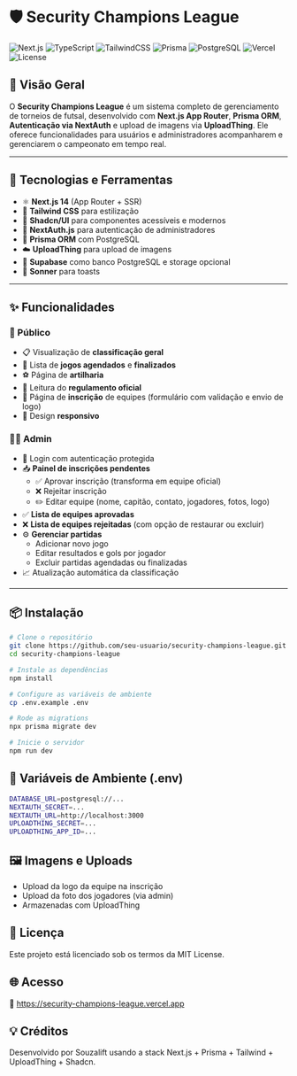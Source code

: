 # 🛡️ Security Champions League

![Next.js](https://img.shields.io/badge/Next.js-14.2.0-blue.svg?logo=next.js)
![TypeScript](https://img.shields.io/badge/TypeScript-5.2-blue.svg?logo=typescript)
![TailwindCSS](https://img.shields.io/badge/TailwindCSS-3.3-38bdf8.svg?logo=tailwindcss)
![Prisma](https://img.shields.io/badge/Prisma-ORM-2d3748.svg?logo=prisma)
![PostgreSQL](https://img.shields.io/badge/PostgreSQL-15-blue?logo=postgresql)
![Vercel](https://img.shields.io/badge/Hosted_on-Vercel-black?logo=vercel)
![License](https://img.shields.io/badge/License-MIT-green.svg)

## 📌 Visão Geral

O **Security Champions League** é um sistema completo de gerenciamento de torneios de futsal, desenvolvido com **Next.js App Router**, **Prisma ORM**, **Autenticação via NextAuth** e upload de imagens via **UploadThing**. Ele oferece funcionalidades para usuários e administradores acompanharem e gerenciarem o campeonato em tempo real.

---

## 🔧 Tecnologias e Ferramentas

- ⚛️ **Next.js 14** (App Router + SSR)
- 💅 **Tailwind CSS** para estilização
- 🧩 **Shadcn/UI** para componentes acessíveis e modernos
- 🔐 **NextAuth.js** para autenticação de administradores
- 🔄 **Prisma ORM** com PostgreSQL
- ☁️ **UploadThing** para upload de imagens
- 🍃 **Supabase** como banco PostgreSQL e storage opcional
- 🔔 **Sonner** para toasts

---

## ✨ Funcionalidades

### 👤 Público

- 📋 Visualização de **classificação geral**
- 📅 Lista de **jogos agendados** e **finalizados**
- ⚽ Página de **artilharia**
- 📣 Leitura do **regulamento oficial**
- 📝 Página de **inscrição** de equipes (formulário com validação e envio de logo)
- 📱 Design **responsivo**

### 🧑‍💼 Admin

- 🔐 Login com autenticação protegida
- 📥 **Painel de inscrições pendentes**
  - ✅ Aprovar inscrição (transforma em equipe oficial)
  - ❌ Rejeitar inscrição
  - ✏️ Editar equipe (nome, capitão, contato, jogadores, fotos, logo)
- ✅ **Lista de equipes aprovadas**
- ❌ **Lista de equipes rejeitadas** (com opção de restaurar ou excluir)
- ⚙️ **Gerenciar partidas**
  - Adicionar novo jogo
  - Editar resultados e gols por jogador
  - Excluir partidas agendadas ou finalizadas
- 📈 Atualização automática da classificação

---

## 📦 Instalação

```bash
# Clone o repositório
git clone https://github.com/seu-usuario/security-champions-league.git
cd security-champions-league

# Instale as dependências
npm install

# Configure as variáveis de ambiente
cp .env.example .env

# Rode as migrations
npx prisma migrate dev

# Inicie o servidor
npm run dev
```

## 🔐 Variáveis de Ambiente (.env)

```bash
DATABASE_URL=postgresql://...
NEXTAUTH_SECRET=...
NEXTAUTH_URL=http://localhost:3000
UPLOADTHING_SECRET=...
UPLOADTHING_APP_ID=...
```

## 🖼️ Imagens e Uploads

- Upload da logo da equipe na inscrição
- Upload da foto dos jogadores (via admin)
- Armazenadas com UploadThing

## 📄 Licença

Este projeto está licenciado sob os termos da MIT License.

## 🌐 Acesso

🔗 https://security-champions-league.vercel.app

## 💡 Créditos

Desenvolvido por Souzalift usando a stack Next.js + Prisma + Tailwind + UploadThing + Shadcn.
